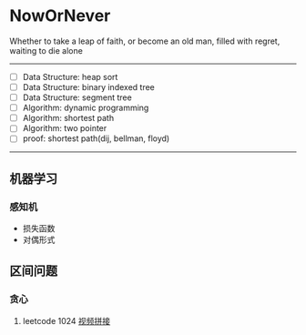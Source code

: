 # NowOrNever
Whether to take a leap of faith, or become an old man, filled with regret, waiting to die alone

----

- [ ] Data Structure: heap sort
- [ ] Data Structure: binary indexed tree
- [ ] Data Structure: segment tree
- [ ] Algorithm: dynamic programming
- [ ] Algorithm: shortest path
- [ ] Algorithm: two pointer
- [ ] proof: shortest path(dij, bellman, floyd)

---



## 机器学习

### 感知机

- 损失函数
- 对偶形式

## 区间问题

### 贪心

1. leetcode 1024 [视频拼接](https://leetcode-cn.com/problems/video-stitching/)



